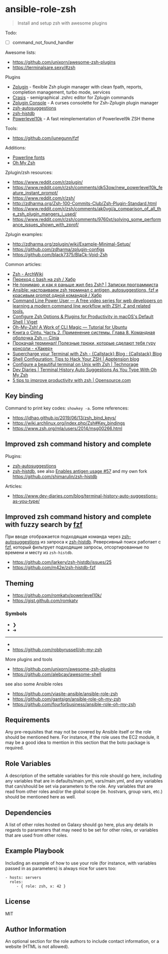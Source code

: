 ansible-role-zsh
=========

> Install and setup zsh with awesome plugins

Todo:

- [ ] command_not_found_handler

Awesome lists:

- https://github.com/unixorn/awesome-zsh-plugins
- https://terminalsare.sexy/#zsh

Plugins

- [Zplugin](https://github.com/zdharma/zplugin) - flexible Zsh plugin manager with clean fpath, reports, completion management, turbo mode, services
- [Crasis](https://github.com/zdharma/zplugin-crasis) - semigraphical .zshrc editor for Zplugin commands
- [Zplugin Console](https://github.com/zplugin/zplugin-console) - A curses consolette for Zsh-Zplugin plugin manager
- [zsh-autosuggestions](https://github.com/zsh-users/zsh-autosuggestions)
- [zsh-histdb](https://github.com/larkery/zsh-histdb)
- [Powerlevel10k](https://github.com/romkatv/powerlevel10k) - A fast reimplementation of Powerlevel9k ZSH theme

Tools: 

- https://github.com/junegunn/fzf

Additions:

- [Powerline fonts](https://github.com/powerline/fonts)
- [Oh My Zsh](https://github.com/robbyrussell/oh-my-zsh)

Zplugin/zsh resources:

- https://www.reddit.com/r/zplugin/
- https://www.reddit.com/r/zsh/comments/dk53ow/new_powerlevel10k_feature_instant_prompt/
- https://www.reddit.com/r/zsh/
- http://zdharma.org/Zsh-100-Commits-Club/Zsh-Plugin-Standard.html
- https://www.reddit.com/r/zsh/comments/ak0vgi/a_comparison_of_all_the_zsh_plugin_mangers_i_used/
- https://www.reddit.com/r/zsh/comments/9760xt/solving_some_performance_issues_shown_with_zprof/

Zplugin examples:

- http://zdharma.org/zplugin/wiki/Example-Minimal-Setup/
- https://github.com/zdharma/zplugin-configs
- https://github.com/black7375/BlaCk-Void-Zsh

Common articles:

- [Zsh - ArchWiki](https://wiki.archlinux.org/index.php/Zsh)
- [Переход с bash на zsh / Хабр](https://habr.com/ru/post/326580/)
- [Не понимаю, и как я раньше жил без Zsh? \| Записки программиста](https://eax.me/zsh/)
- [Ansible: настраиваем zsh терминал с antigen, autosuggestions, fzf и красивым prompt одной командой / Хабр](https://habr.com/ru/post/323496/)
- [Command Line Power User — A free video series for web developers on learning a modern command line workflow with ZSH, Z and related tools.](https://commandlinepoweruser.com/)
- [Configure Zsh Options & Plugins for Productivity in macOS's Default Shell \| Viget](https://www.viget.com/articles/zsh-config-productivity-plugins-for-mac-oss-default-shell/)
- [Oh-My-Zsh! A Work of CLI Magic — Tutorial for Ubuntu](https://medium.com/wearetheledger/oh-my-zsh-made-for-cli-lovers-installation-guide-3131ca5491fb)
- [Книга о Cintu. Часть 2. Применение системы. Глава 8. Командная оболочка Zsh — Cinia](https://www.cinia.ru/kniga-o-cintu-chast-2-primenenie-sistemy-glava-8-komandnaya-obolochka-zsh/)
- [Прокачай терминал! Полезные трюки, которые сделают тебя гуру консоли - «Хакер»](https://xakep.ru/2017/05/18/cli-console-tips/)
- [Supercharge your Terminal with Zsh - {Callstack} Blog : {Callstack} Blog](https://callstack.com/blog/supercharge-your-terminal-with-zsh/)
- [Shell Configuration: Tips to Hack Your ZSH \| Apptension blog](https://blog.apptension.com/2018/08/30/shell-configuration-hack-your-zsh/)
- [Configure a beautiful terminal on Unix with Zsh \| Technorage](https://deepu.tech/configure-a-beautiful-terminal-on-unix/)
- [Dev Diaries \| Terminal History Auto Suggestions As You Type With Oh My Zsh](https://www.dev-diaries.com/blog/terminal-history-auto-suggestions-as-you-type/)
- [5 tips to improve productivity with zsh \| Opensource.com](https://opensource.com/article/18/9/tips-productivity-zsh)

## Key binding

Command to print key codes: `showkey -a`. Some references:

- https://jdhao.github.io/2019/06/13/zsh_bind_keys/
- https://wiki.archlinux.org/index.php/Zsh#Key_bindings
- https://www.zsh.org/mla/users/2014/msg00266.html

## Improved zsh command history and complete

Plugins:

- [zsh-autosuggestions](https://github.com/zsh-users/zsh-autosuggestions)
- [zsh-histdb](https://github.com/larkery/zsh-histdb), see also 
  [Enables antigen usage #57](https://github.com/larkery/zsh-histdb/pull/57) and my own fork https://github.com/shimarulin/zsh-histdb

Articles:

- https://www.dev-diaries.com/blog/terminal-history-auto-suggestions-as-you-type/

## Improved zsh command history and complete with fuzzy search by [fzf](https://github.com/junegunn/fzf)

При вводе отображается подходящая команда через 
[zsh-autosuggestions](https://github.com/zsh-users/zsh-autosuggestions) из
запроса к [zsh-histdb](https://github.com/larkery/zsh-histdb). Реверсивный поиск
работает с [fzf](https://github.com/junegunn/fzf), который фильтрует подходящие 
запросы, отсортированные по времени и месту из `zsh-histdb`.

- https://github.com/larkery/zsh-histdb/issues/25
- https://github.com/m42e/zsh-histdb-fzf

## Theming

- https://github.com/romkatv/powerlevel10k/
- https://gist.github.com/romkatv

### Symbols

- ❯
- ➜

--------------------------------------------------------------------------------

- 
- https://github.com/robbyrussell/oh-my-zsh

More plugins and tools

- https://github.com/unixorn/awesome-zsh-plugins
- https://github.com/alebcay/awesome-shell

see also some Ansible roles

- https://github.com/viasite-ansible/ansible-role-zsh
- https://github.com/gantsign/ansible-role-oh-my-zsh
- https://github.com/fourforbusiness/ansible-role-oh-my-zsh

Requirements
------------

Any pre-requisites that may not be covered by Ansible itself or the role should be mentioned here. For instance, if the role uses the EC2 module, it may be a good idea to mention in this section that the boto package is required.

Role Variables
--------------

A description of the settable variables for this role should go here, including any variables that are in defaults/main.yml, vars/main.yml, and any variables that can/should be set via parameters to the role. Any variables that are read from other roles and/or the global scope (ie. hostvars, group vars, etc.) should be mentioned here as well.

Dependencies
------------

A list of other roles hosted on Galaxy should go here, plus any details in regards to parameters that may need to be set for other roles, or variables that are used from other roles.

Example Playbook
----------------

Including an example of how to use your role (for instance, with variables passed in as parameters) is always nice for users too:

    - hosts: servers
      roles:
         - { role: zsh, x: 42 }

License
-------

MIT

Author Information
------------------

An optional section for the role authors to include contact information, or a website (HTML is not allowed).
